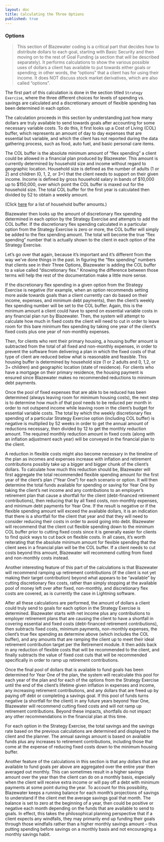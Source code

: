 ```yaml
---
layout: doc
title: Calculating the Three Options
published: true
---
```

### Options

>This section of Blazewater coding is a critical part that decides how to distribute dollars to each goal, starting with Basic Security and then moving on to the rest of Goal Funding (a section that will be described separately). It performs calculations to show the various possible uses of dollars a client has available to put towards either goals or spending; in other words, the “options” that a client has for using their income. It does NOT discuss stock market derivatives, which are also called “options”.
 
The first part of this calculation is done in the section titled `Strategy Exercise`, where the three different choices for levels of spending vs. savings are calculated and a discretionary amount of flexible spending has been determined in each option.
 
The calculation proceeds in this section by understanding just how many dollars are truly available to send towards goals after accounting for some necessary variable costs. To do this, it first looks up a Cost of Living (COL) buffer, which represents an amount of day to day expenses that are essential but variable, and which the client has not reported during the data gathering process, such as food, auto fuel, and basic personal care items.
 
The COL buffer is the absolute minimum amount of “flex spending” a client could be allowed in a financial plan produced by Blazewater. This amount is currently determined by household size and income without regard to geographic location. Household size is defined as the number of adults (1 or 2) and children (0, 1, 2, or 3+) that the client needs to support on their given income. Income is defined by gross household salary in bands of $10,000 up to $150,000, over which point the COL buffer is maxed out for the household size. The total COL buffer for the first year is calculated then divided by 52 to obtain a weekly amount.
 
(Click [here](https://learnvest.atlassian.net/wiki/pages/viewpage.action?pageId=57278496#BlazewaterDocumentation(forPlanners)-col) for a list of household buffer amounts.)
 
Blazewater then looks up the amount of discretionary flex spending determined in each option by the Strategy Exercise and attempts to add the COL buffer. If the discretionary flex spending calculated in a particular option from the Strategy Exercise is zero or more, the COL buffer will simply be added to the flex spending amount. The total will become the true “flex spending” number that is actually shown to the client in each option of the Strategy Exercise.
 
Let’s go over that again, because it’s important and it’s different from the way we’ve done things in the past. In figuring the “flex spending” numbers that clients see in their Three Options, Blazewater is adding the COL buffer to a value called “discretionary flex.” Knowing the difference between those terms will help the rest of the documentation make a little more sense.
 
If the discretionary flex spending in a given option from the Strategy Exercise is negative (for example, when an option recommends setting more aside towards goals than a client currently can do based on their income, expenses, and minimum debt payments), then the client’s weekly flex spending number will be set to the COL buffer. Again, this is the minimum amount a client could have to spend on essential variable costs in any financial plan run by Blazewater. Then, the system will attempt to calculate how much in fixed costs the client will need to cut in order to leave room for this bare minimum flex spending by taking one year of the client’s fixed costs plus one year of non-monthly expenses.
 
Then, for clients who rent their primary housing, a housing buffer amount is subtracted from the total of all fixed and non-monthly expenses, in order to prevent the software from delivering a plan in which the fixed costs of that type of client are reduced below what is reasonable and feasible. This housing buffer is determined by household size (1 or 2 adults and 0, 1,2, or 3+ children) and geographic location (state of residence). For clients who have a mortgage on their primary residence, the housing payment is ensured since Blazewater makes no recommended reductions to minimum debt payments.
 
Once the pool of fixed expenses that are able to be reduced has been determined (always leaving room for minimum housing costs), the next step is to determine how much of that pool needs to be reduced per month in order to not outspend income while leaving room in the client’s budget for essential variable costs. The total by which the weekly discretionary flex spending of a particular Strategy Exercise option (including COL buffer) is negative is multiplied by 52 weeks in order to get the annual amount of reductions necessary, then divided by 12 to get the monthly reduction amount. The required monthly reduction amount in fixed costs (along with an inflation adjustment each year) will be conveyed in the financial plan to the client.
 
A reduction in flexible costs might also become necessary in the timeline of the plan as incomes and expenses increase with inflation and retirement contributions possibly take up a bigger and bigger chunk of the client’s dollars. To calculate how much this reduction should be, Blazewater will first aggregate the total recommended flexible spending amount for the first year of the client’s plan (“Year One”) for each scenario or option. It will then determine the total funds available for spending or saving for Year One by taking the client’s net income and any contributions to an employer’s retirement plan that cause a shortfall for the client (debt-financed retirement contributions), then reducing that by all fixed costs, non-monthly expenses, and minimum debt payments for Year One. If the result is negative or if the flexible spending amount will exceed the available dollars, it is an indication that there is a shortfall for the client that year and that they will need to consider reducing their costs in order to avoid going into debt. Blazewater will recommend that the client cut flexible spending down to the minimum COL buffer prior to cutting fixed costs since it is generally easier for clients to find quick ways to cut back on flexible costs. In all cases, it’s worth reiterating that the absolute minimum amount for flexible spending that the client sees in a financial plan will be the COL buffer. If a client needs to cut costs beyond this amount, Blazewater will recommend cutting from fixed and non-monthly costs instead.
 
Another interesting feature of this part of the calculations is that Blazewater will recommend ramping up retirement contributions (if the client is not yet making their target contribution) beyond what appears to be “available” by cutting discretionary flex costs, rather than simply stopping at the available pool of money left over after fixed, non-monthly, and discretionary flex costs are covered, as is currently the case in Lightning software.
 
After all these calculations are performed, the amount of dollars a client could truly send to goals for each option in the Strategy Exercise is determined. Blazewater starts with net income plus any contributions to employer retirement plans that are causing the client to have a shortfall in covering essential and fixed costs (debt-financed retirement contributions), then subtracts fixed costs, minimum payments, non-monthly expenses, the client’s true flex spending as determine above (which includes the COL buffer), and any amounts that are ramping the client up to meet their ideal retirement contribution target per the Retirement module. It then adds back in any reduction of flexible costs that will be recommended to the client, and finally subtracts the value of fixed cost cuts that will be recommended specifically in order to ramp up retirement contributions.
 
Once the final pool of dollars that is available to fund goals has been determined for Year One of the plan, the system will recalculate this pool for each year of the plan and for each of the options from the Strategy Exercise until the end of the client’s lifetime given inflation in expenses and income, any increasing retirement contributions, and any dollars that are freed up by paying off debt or completing a savings goal. If this pool of funds turns negative (a shortfall for the client) in any future years beyond Year One, Blazewater will recommend cutting fixed costs and will not ramp up retirement contributions. Beyond these impacts, shortfalls do not impact any other recommendations in the financial plan at this time.
 
For each option in the Strategy Exercise, the total savings and the savings rate based on the previous calculations are determined and displayed to the client and the planner. The annual savings amount is based on available funds plus any increases to retirement contributions, including those that come at the expense of reducing fixed costs down to the minimum housing buffer.
 
Another feature of the calculations in this section is that any dollars that are available to fund goals per above are aggregated over the entire year then averaged out monthly. This can sometimes result in a higher savings amount over the year than the client can do on a monthly basis, especially when the client will receive extra income or will pay off a debt with minimum payments at some point during the year. To account for this possibility, Blazewater keeps a running balance for each month’s projections of savings to understand if the client met the average savings goal that month. The balance is set to zero at the beginning of a year, then could be positive or negative each month depending on the funds that are available to send to goals. In effect, this takes the philosophical planning perspective that if a client expects any windfalls, they may primarily end up funding their goals through those windfalls rather than a higher monthly savings amount – thus putting spending before savings on a monthly basis and not encouraging a monthly savings habit.